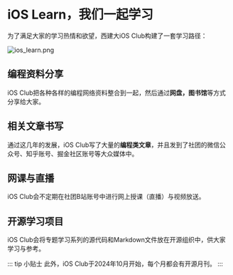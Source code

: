 # iOS Learn，我们一起学习

为了满足大家的学习热情和欲望，西建大iOS Club构建了一套学习路径：

![ios_learn.png](https://wiki.xauat.site/%E5%9B%BE%E7%89%87/%E7%A4%BE%E5%9B%A2%E7%AE%80%E4%BB%8B/ios_learn.png)

## **编程资料分享**
iOS Club把各种各样的编程网络资料整合到一起，然后通过**网盘，图书馆**等方式分享给大家。

## **相关文章书写**
通过这几年的发展，iOS Club写了大量的**编程类文章**，并且发到了社团的微信公众号、知乎账号、掘金社区账号等大众媒体中。

## **网课与直播**
iOS Club会不定期在社团B站账号中进行网上授课（直播）与视频放送。

## **开源学习项目**
iOS Club会将专题学习系列的源代码和Markdown文件放在开源组织中，供大家学习与参考。

::: tip 小贴士
此外，iOS Club于2024年10月开始，每个月都会有开源月刊。
:::